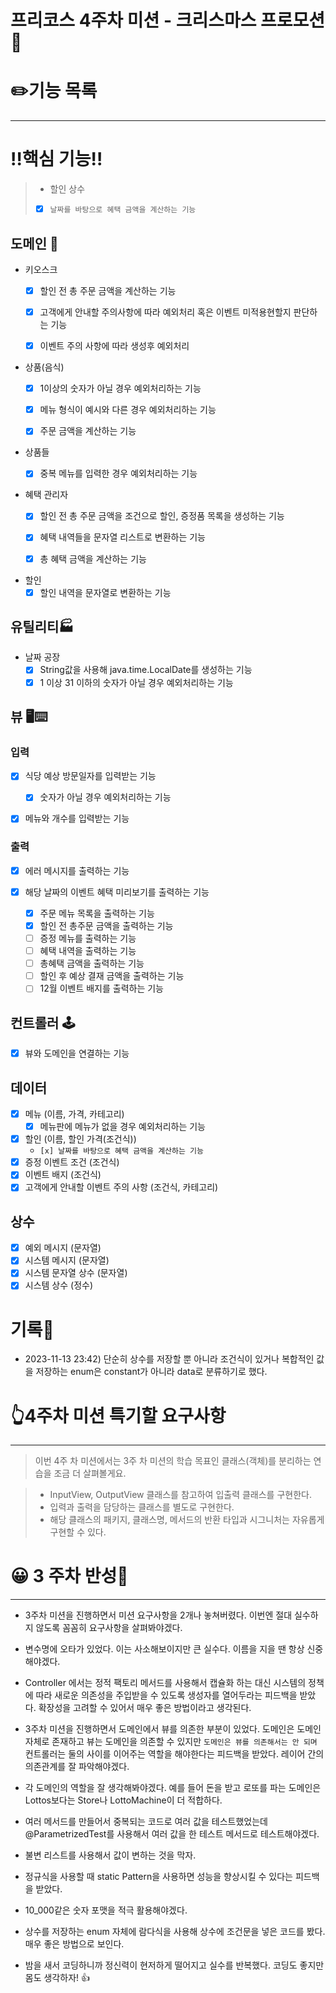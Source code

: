 # 프리코스 4주차 미션 - 크리스마스 프로모션🎄

# ✏️기능 목록

---

# ‼️핵심 기능‼️

> - 할인 상수
> - [x] `날짜를 바탕으로 혜택 금액을 계산하는 기능`

## 도메인 👤

- 키오스크
    - [x] 할인 전 총 주문 금액을 계산하는 기능
    - [x] 고객에게 안내할 주의사항에 따라 예외처리 혹은 이벤트 미적용현할지 판단하는 기능
    - [x] 이벤트 주의 사항에 따라 생성후 예외처리


- 상품(음식)
    - [x] 1이상의 숫자가 아닐 경우 예외처리하는 기능
    - [x] 메뉴 형식이 예시와 다른 경우 예외처리하는 기능
    - [x] 주문 금액을 계산하는 기능


- 상품들
    - [x] 중복 메뉴를 입력한 경우 예외처리하는 기능


- 혜택 관리자
    - [x] 할인 전 총 주문 금액을 조건으로 할인, 증정품 목록을 생성하는 기능
    - [x] 혜택 내역들을 문자열 리스트로 변환하는 기능
    - [x] 총 혜택 금액을 계산하는 기능


- 할인
    - [x] 할인 내역을 문자열로 변환하는 기능

## 유틸리티🏭

- 날짜 공장
    - [x] String값을 사용해 java.time.LocalDate를 생성하는 기능
    - [x] 1 이상 31 이하의 숫자가 아닐 경우 예외처리하는 기능

## 뷰 🖥️⌨️

### 입력

- [x] 식당 예상 방문일자를 입력받는 기능
    - [x] 숫자가 아닐 경우 예외처리하는 기능


- [x] 메뉴와 개수를 입력받는 기능

### 출력

- [x] 에러 메시지를 출력하는 기능


- [x] 해당 날짜의 이벤트 혜택 미리보기를 출력하는 기능
    - [x] 주문 메뉴 목록을 출력하는 기능
    - [x] 할인 전 총주문 금액을 출력하는 기능
    - [ ] 증정 메뉴를 출력하는 기능
    - [ ] 혜택 내역을 출력하는 기능
    - [ ] 총혜택 금액을 출력하는 기능
    - [ ] 할인 후 예상 결재 금액을 출력하는 기능
    - [ ] 12월 이벤트 배지를 출력하는 기능

## 컨트롤러 🕹️

- [x] 뷰와 도메인을 연결하는 기능

## 데이터

- [x] 메뉴 (이름, 가격, 카테고리)
    - [x] 메뉴판에 메뉴가 없을 경우 예외처리하는 기능
- [x] 할인 (이름, 할인 가격(조건식))
    - `[x] 날짜를 바탕으로 혜택 금액을 계산하는 기능`
- [x] 증정 이벤트 조건 (조건식)
- [x] 이벤트 배지 (조건식)
- [x] 고객에게 안내할 이벤트 주의 사항 (조건식, 카테고리)

## 상수

- [x] 예외 메시지 (문자열)
- [x] 시스템 메시지 (문자열)
- [x] 시스템 문자열 상수 (문자열)
- [x] 시스템 상수 (정수)

# 기록📝

- 2023-11-13 23:42) 단순히 상수를 저장할 뿐 아니라 조건식이 있거나 복합적인 값을 저장하는
  enum은 constant가 아니라 data로 분류하기로 했다.

# 👆4주차 미션 특기할 요구사항

---

> 이번 4주 차 미션에서는 3주 차 미션의 학습 목표인 클래스(객체)를 분리하는 연습을 조금 더 살펴볼게요.

> - InputView, OutputView 클래스를 참고하여 입출력 클래스를 구현한다.
> - 입력과 출력을 담당하는 클래스를 별도로 구현한다.
> - 해당 클래스의 패키지, 클래스명, 메서드의 반환 타입과 시그니처는 자유롭게 구현할 수 있다.

# 😀 3 주차 반성📕

---

- 3주차 미션을 진행하면서 미션 요구사항을 2개나 놓쳐버렸다. 이번엔 절대 실수하지 않도록 꼼꼼히 요구사항을 살펴봐야겠다.


- 변수명에 오타가 있었다. 이는 사소해보이지만 큰 실수다. 이름을 지을 땐 항상 신중해야겠다.


- Controller 에서는 정적 팩토리 메서드를 사용해서 캡슐화 하는 대신 시스템의 정책에 따라 새로운 의존성을 주입받을 수
  있도록 생성자를 열어두라는 피드백을 받았다. 확장성을 고려할 수 있어서 매우 좋은 방법이라고 생각된다.


- 3주차 미션을 진행하면서 도메인에서 뷰를 의존한 부분이 있었다. 도메인은 도메인 자체로 존재하고 뷰는 도메인을 의존할 수 있지만
  `도메인은 뷰를 의존해서는 안 되며` 컨트롤러는 둘의 사이를 이어주는 역할을 해야한다는 피드백을 받았다. 레이어 간의 의존관계를 잘
  파악해야겠다.


- 각 도메인의 역할을 잘 생각해봐야겠다. 예를 들어 돈을 받고 로또를 파는 도메인은 Lottos보다는 Store나 LottoMachine이 더 적합하다.


- 여러 메서드를 만들어서 중복되는 코드로 여러 값을 테스트했었는데
  @ParametrizedTest를 사용해서 여러 값을 한 테스트 메서드로 테스트해야겠다.


- 불변 리스트를 사용해서 값이 변하는 것을 막자.


- 정규식을 사용할 때 static Pattern을 사용하면 성능을 향상시킬 수 있다는 피드백을 받았다.


- 10_000같은 숫자 포맷을 적극 활용해야겠다.


- 상수를 저장하는 enum 자체에 람다식을 사용해 상수에 조건문을 넣은 코드를 봤다. 매우 좋은 방법으로 보인다.


- 밤을 새서 코딩하니까 정신력이 현저하게 떨어지고 실수를 반복했다. 코딩도 좋지만 몸도 생각하자! 👍